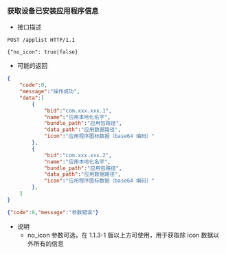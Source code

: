 ### 获取设备已安装应用程序信息

- 接口描述

```
POST /applist HTTP/1.1

{"no_icon": true|false}
```

- 可能的返回

```json
{
    "code":0,
    "message":"操作成功",
    "data":[
        {
            "bid":"com.xxx.xxx.1",
            "name":"应用本地化名字",
            "bundle_path":"应用包路径",
            "data_path":"应用数据路径",
            "icon":"应用程序图标数据（base64 编码）"
        },
        {
            "bid":"com.xxx.xxx.2",
            "name":"应用本地化名字",
            "bundle_path":"应用包路径",
            "data_path":"应用数据路径",
            "icon":"应用程序图标数据（base64 编码）"
        },
    ]
}
```
```json
{"code":8,"message":"参数错误"}
```

- 说明
    - no_icon 参数可选，在 1.1.3-1 版以上方可使用，用于获取除 icon 数据以外所有的信息
